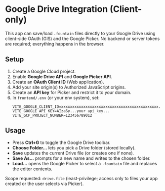 # Google Drive Integration (Client-only)

This app can save/load `.fountain` files directly to your Google Drive using client-side OAuth (GIS) and the Google Picker.
No backend or server tokens are required; everything happens in the browser.

## Setup

1. Create a Google Cloud project.
2. Enable **Google Drive API** and **Google Picker API**.
3. Create an **OAuth Client ID** (Web application).
4. Add your site origin(s) to Authorized JavaScript origins.
5. Create an **API key** for Picker and restrict it to your domain.
6. In `frontend/.env` (or your env system), set:
   ```env
   VITE_GOOGLE_CLIENT_ID=xxxxxxxxxxxxxxxxxxxxxxxxxxxxxxxxxxxxxxxxxxxx.apps.googleusercontent.com
   VITE_GOOGLE_API_KEY=AIzaSy...your_api_key...
   VITE_GCP_PROJECT_NUMBER=123456789012
   ```

## Usage

- Press **Ctrl+G** to toggle the Google Drive toolbar.
- **Choose Folder…** lets you pick a Drive folder (stored locally).
- **Save** updates the current Drive file (or creates one if none).
- **Save As…** prompts for a new name and writes to the chosen folder.
- **Load…** opens the Google Picker to select a `.fountain` file and replaces the editor contents.

Scope requested: `drive.file` (least-privilege; access only to files your app created or the user selects via Picker).
